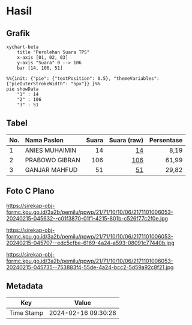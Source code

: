 # Hasil

## Grafik

```mermaid
xychart-beta
    title "Perolehan Suara TPS"
    x-axis [01, 02, 03]
    y-axis "Suara" 0 --> 106
    bar [14, 106, 51]
```

```mermaid
%%{init: {"pie": {"textPosition": 0.5}, "themeVariables": {"pieOuterStrokeWidth": "5px"}} }%%
pie showData
    "1" : 14
    "2" : 106
    "3" : 51
```

## Tabel

| No. | Nama Paslon    | Suara | Suara (raw) | Persentase |
|:--- |:-------------- | -----:| -----------:| ----------:|
| 1   | ANIES MUHAIMIN | 14    | [14][p-1]   | 8,19       |
| 2   | PRABOWO GIBRAN | 106   | [106][p-2]  | 61,99      |
| 3   | GANJAR MAHFUD  | 51    | [51][p-3]   | 29,82      |


[p-1]: https://github.com/gigit-pemilu/pemilu-2024-21-kepulauan-riau/blob/main/pilpres/hitung-suara/sub/21-kepulauan-riau/sub/71-kota-batam/sub/10-batam-kota/sub/1006-sungai-panas/sub/053-tps/sub/paslon-1.txt
[p-2]: https://github.com/gigit-pemilu/pemilu-2024-21-kepulauan-riau/blob/main/pilpres/hitung-suara/sub/21-kepulauan-riau/sub/71-kota-batam/sub/10-batam-kota/sub/1006-sungai-panas/sub/053-tps/sub/paslon-2.txt
[p-3]: https://github.com/gigit-pemilu/pemilu-2024-21-kepulauan-riau/blob/main/pilpres/hitung-suara/sub/21-kepulauan-riau/sub/71-kota-batam/sub/10-batam-kota/sub/1006-sungai-panas/sub/053-tps/sub/paslon-3.txt

## Foto C Plano

https://sirekap-obj-formc.kpu.go.id/3a2b/pemilu/ppwp/21/71/10/10/06/2171101006053-20240215-045632--c01f3870-01f1-4215-801b-c526f77c2f0e.jpg

https://sirekap-obj-formc.kpu.go.id/3a2b/pemilu/ppwp/21/71/10/10/06/2171101006053-20240215-045707--edc5cfbe-6169-4a24-a593-08091c77440b.jpg

https://sirekap-obj-formc.kpu.go.id/3a2b/pemilu/ppwp/21/71/10/10/06/2171101006053-20240215-045735--753883f4-55de-4a24-bcc2-5d59a92c8f21.jpg


## Metadata

| Key        | Value               |
| ---------- | ------------------- |
| Time Stamp | 2024-02-16 09:30:28 |



